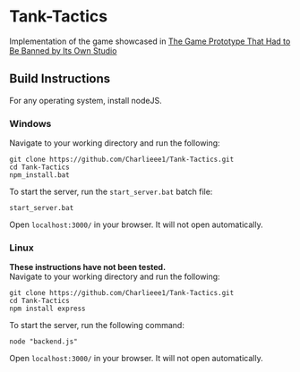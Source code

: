 # Tank-Tactics
Implementation of the game showcased in [The Game Prototype That Had to Be Banned by Its Own Studio](https://www.youtube.com/watch?v=aOYbR-Q_4Hs)

## Build Instructions
For any operating system, install nodeJS.
### Windows
Navigate to your working directory and run the following:
```
git clone https://github.com/Charlieee1/Tank-Tactics.git
cd Tank-Tactics
npm_install.bat
```
To start the server, run the `start_server.bat` batch file:
```
start_server.bat
```
Open `localhost:3000/` in your browser. It will not open automatically.

### Linux
**These instructions have not been tested.**  
Navigate to your working directory and run the following:
```
git clone https://github.com/Charlieee1/Tank-Tactics.git
cd Tank-Tactics
npm install express
```
To start the server, run the following command:
```
node "backend.js"
```
Open `localhost:3000/` in your browser. It will not open automatically.
